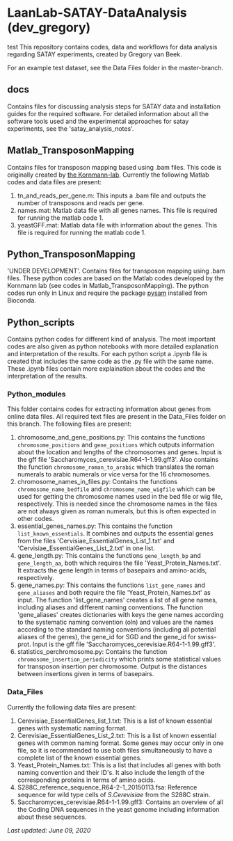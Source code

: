 # LaanLab-SATAY-DataAnalysis (dev_gregory)
test
This repository contains codes, data and workflows for data analysis regarding SATAY experiments, created by Gregory van Beek.

For an example test dataset, see the Data Files folder in the master-branch.

## docs

Contains files for discussing analysis steps for SATAY data and installation guides for the required software.
For detailed information about all the software tools used and the experimental approaches for satay experiments, see the 'satay_analysis_notes'.

## Matlab_TransposonMapping

Contains files for transposon mapping based using .bam files.
This code is originally created by [the Kornmann-lab](https://sites.google.com/site/satayusers/complete-protocol/bioinformatics-analysis/matlab-script).
Currently the following Matlab codes and data files are present:

1. tn_and_reads_per_gene.m: This inputs a .bam file and outputs the number of transposons and reads per gene.
2. names.mat: Matlab data file with all genes names. This file is required for running the matlab code 1.
3. yeastGFF.mat: Matlab data file with information about the genes. This file is required for running the matlab code 1.

## Python_TransposonMapping

'UNDER DEVELOPMENT'.
Contains files for transposon mapping using .bam files.
These python codes are based on the Matlab codes developed by the Kornmann lab (see codes in Matlab_TransposonMapping).
The python codes run only in Linux and require the package [pysam](https://pysam.readthedocs.io/en/latest/index.html) installed from Bioconda.

## Python_scripts

Contains python codes for different kind of analysis. The most important codes are also given as python notebooks with more detailed explanation and interpretation of the results.
For each python script a .ipynb file is created that includes the same code as the .py file with the same name.
These .ipynb files contain more explaination about the codes and the interpretation of the results.

### Python_modules

This folder contains codes for extracting information about genes from online data files. All required text files are present in the Data_Files folder on this branch.
The following files are present:

1. chromosome_and_gene_positions.py: This contains the functions `chromosome_positions` and `gene_positions` which outputs information about the location and lengths of the chromosomes and genes. Input is the gff file 'Saccharomyces_cerevisiae.R64-1-1.99.gff3'. Also contains the function `chromosome_roman_to_arabic` which translates the roman numerals to arabic numerals or vice versa for the 16 chromosomes.
2. chromosome_names_in_files.py: Contains the functions `chromosome_name_bedfile` and `chromosome_name_wigfile` which can be used for getting the chromosome names used in the bed file or wig file, respectively. This is needed since the chromosome names in the files are not always given as roman numerals, but this is often expected in other codes.
3. essential_genes_names.py: This contains the function `list_known_essentials`. It combines and outputs the essential genes from the files 'Cervisiae_EssentialGenes_List_1.txt' and 'Cervisiae_EssentialGenes_List_2.txt' in one list.
4. gene_length.py: This contains the functions `gene_length_bp` and `gene_length_aa`, both which requires the file 'Yeast_Protein_Names.txt'. It extracts the gene length in terms of basepairs and amino-acids, respectively.
5. gene_names.py: This contains the functions `list_gene_names` and `gene_aliases` and both require the file 'Yeast_Protein_Names.txt' as input. The function 'list_gene_names' creates a list of all gene names, including aliases and different naming conventions. The function 'gene_aliases' creates dictionaries with keys the gene names according to the systematic naming convention (oln) and values are the names according to the standard naming conventions (including all potential aliases of the genes), the gene_id for SGD and the gene_id for swiss-prot. Input is the gff file 'Saccharomyces_cerevisiae.R64-1-1.99.gff3'.
6. statistics_perchromosome.py: Contains the function `chromosome_insertion_periodicity` which prints some statistical values for transposon insertion per chromosome. Output is the distances between insertions given in terms of basepairs.

### Data_Files

Currently the following data files are present:

1. Cerevisiae_EssentialGenes_list_1.txt: This is a list of known essential genes with systematic naming format.
2. Cerevisiae_EssentialGenes_List_2.txt: This is a list of known essential genes with common naming format. Some genes may occur only in one file, so it is recommended to use both files simultaneously to have a complete list of the known essential genes.
3. Yeast_Protein_Names.txt: This is a list that includes all genes with both naming convention and their ID's. It also include the length of the corresponding proteins in terms of amino acids.
4. S288C_reference_sequence_R64-2-1_20150113.fsa: Reference sequence for wild type cells of *S.Cerevisiae* from the S288C strain.
5. Saccharomyces_cerevisiae.R64-1-1.99.gff3: Contains an overview of all the Coding DNA sequences in the yeast genome including information about these sequences.

*Last updated: June 09, 2020*
